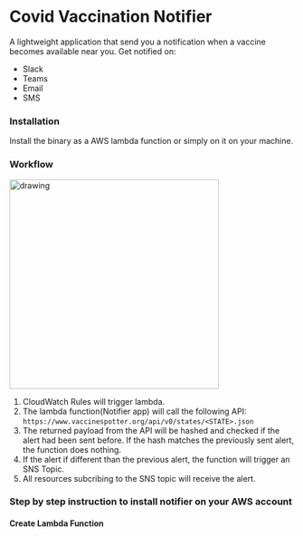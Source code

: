 # Covid Vaccination Notifier

A lightweight application that send you a notification when a vaccine becomes available near you. Get notified on: 
- Slack
- Teams
- Email
- SMS

### Installation 
Install the binary as a AWS lambda function or simply on it on your machine.

### Workflow
<img src="https://s3.us-east-2.amazonaws.com/kepler-images/warrensbox/covid-vaccine-tracker/covid-vaccine-tracker-workflow-white-bg.svg" alt="drawing" style="width: 370px;"/>

1. CloudWatch Rules will trigger lambda.
1. The lambda function(Notifier app) will call the following API: `https://www.vaccinespotter.org/api/v0/states/<STATE>.json`
1. The returned payload from the API will be hashed and checked if the alert had been sent before. If the hash matches the previously sent alert, the function does nothing.
1. If the alert if different than the previous alert, the function will trigger an SNS Topic.
1. All resources subcribing to the SNS topic will receive the alert.



### Step by step instruction to install notifier on your AWS account
#### Create Lambda Function



